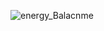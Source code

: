 ![energy_Balacnme](https://user-images.githubusercontent.com/97610610/181052616-df235a64-661c-43da-90b9-e87a5529cfae.png)
